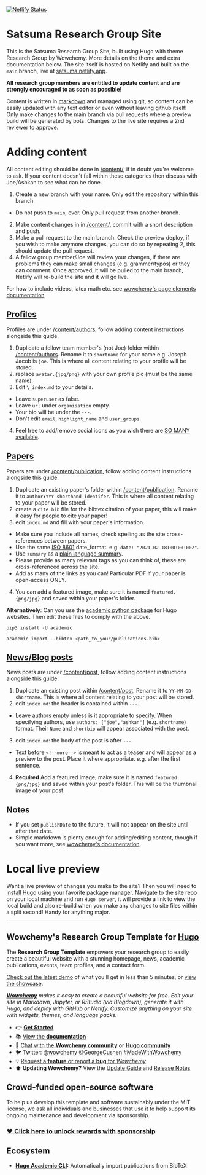 [![Netlify Status](https://api.netlify.com/api/v1/badges/76963489-0a23-4cd5-b203-0ce329e02437/deploy-status)](https://app.netlify.com/sites/satsuma/deploys)

# Satsuma Research Group Site
This is the Satsuma Research Group Site, built using Hugo with theme Research Group by Wowchemy. More details on the theme and extra documentation below. The site itself is hosted on Netlify and built on the ```main``` branch, live at [satsuma.netlify.app](https://satsuma.netlify.app/).

**All research group members are entitled to update content and are strongly encouraged to as soon as possible!**

Content is written in [markdown](https://guides.github.com/features/mastering-markdown/) and managed using git, so content can be easily updated with any text editor or even without leaving github itself! Only make changes to the main branch via pull requests where a preview build will be generated by bots. Changes to the live site requires a 2nd reviewer to approve.

# Adding content
All content editing should be done in [/content/](/content), if in doubt you're welcome to ask. If your content doesn't fall within these categories then discuss with Joe/Ashkan to see what can be done.

1. Create a new branch with your name. Only edit the repository within this branch.
  * Do not push to `main`, ever. Only pull request from another branch.
2. Make content changes in in [/content/](/content), commit with a short description and push.
3. Make a pull request to the main branch. Check the preview deploy, if you wish to make anymore changes, you can do so by repeating 2, this should update the pull request.
4. A fellow group member/Joe will review your changes, if there are problems they can make small changes (e.g. grammer/typos) or they can comment. Once approved, it will be pulled to the main branch, Netlify will re-build the site and it will go live.

For how to include videos, latex math etc. see [wowchemy's page elements documentation](https://wowchemy.com/docs/content/)


## [Profiles](https://satsuma.netlify.app/people/)
Profiles are under [/content/authors](/content/authors), follow adding content instructions alongside this guide.

1. Duplicate a fellow team member's (not Joe) folder within [/content/authors](/content/authors). Rename it to `shortname` for your name e.g. Joseph Jacob is `joe`. This is where all content relating to your profile will be stored.
2. replace `avatar.{jpg/png}` with your own profile pic (must be the same name).
3. Edit `\_index.md` to your details.
  * Leave `superuser` as false.
  * Leave `url` under `organisation` empty.
  * Your bio will be under the `---`.
  * Don't edit `email`, `highlight_name` and `user_groups`.
4. Feel free to add/remove social icons as you wish there are [SO MANY available](https://sourcethemes.com/academic/docs/page-builder/#icons).

## [Papers](https://satsuma.netlify.app/publication/)
Papers are under [/content/publication](/content/publication), follow adding content instructions alongside this guide.

1. Duplicate an existing paper's folder within [/content/publication](/content/publication). Rename it to ```authorYYYY-shorthand-identifer```. This is where all content relating to your paper will be stored.
2. create a `cite.bib` file for the bibtex citation of your paper, this will make it easy for people to cite your paper!
3. edit `index.md` and fill with your paper's information.
  * Make sure you include all names, check spelling as the site cross-references between papers.
  * Use the same [ISO 8601](https://en.wikipedia.org/wiki/ISO_8601) date_format. e.g. `date: "2021-02-18T00:00:00Z"`.
  * Use `summary` as a [plain language summary](https://authorservices.taylorandfrancis.com/publishing-your-research/writing-your-paper/how-to-write-a-plain-language-summary/).
  * Please provide as many relevant tags as you can think of, these are cross-referenced across the site.
  * Add as many of the links as you can! Particular PDF if your paper is open-access ONLY.
4. You can add a featured image, make sure it is named `featured.{png/jpg}` and saved within your paper's folder.

**Alternatively**:  Can you use the [academic python package](https://pypi.org/project/academic/) for Hugo websites. Then edit these files to comply with the above.

`pip3 install -U academic`

`academic import --bibtex <path_to_your/publications.bib>`

## [News/Blog posts](https://satsuma.netlify.app/post/)
News posts are under [/content/post](/content/post), follow adding content instructions alongside this guide.

1. Duplicate an existing post within [/content/post](/content/post). Rename it to  `YY-MM-DD-shortname`.  This is where all content relating to your post will be stored.
2. edit `index.md`: the header is contained within `---`.
  * Leave authors empty unless is it appropriate to specify. When specifying authors, use `authors: ["joe","ashkan"]` (e.g. `shortname`) format. Their `Name` and `shortbio` will appear associated with the post.
3. edit `index.md`: the body of the post is after `---`.
  * Text before `<!--more-->` is meant to act as a teaser and will appear as a preview to the post. Place it where appropriate. e.g. after the first sentence.
4. **Required** Add a featured image, make sure it is named `featured.{png/jpg}` and saved within your post's folder. This will be the thumbnail image of your post.

## Notes
* If you set `publishDate` to the future, it will not appear on the site until after that date.
* Simple markdown is plenty enough for adding/editing content, though if you want more, see [wowchemy's documentation](https://wowchemy.com/docs/).


# Local live preview
Want a live preview of changes you make to the site? Then you will need to [install Hugo](https://gohugo.io/getting-started/installing/) using your favorite package manager. Navigate to the site repo on your local machine and run `Hugo server`, it will provide a link to view the local build and also re-build when you make any changes to site files within a split second! Handy for anything major.

---
## Wowchemy's Research Group Template for [Hugo](https://github.com/gohugoio/hugo)

The **Research Group Template** empowers your research group to easily create a beautiful website with a stunning homepage, news, academic publications, events, team profiles, and a contact form.

[Check out the latest demo](https://research-group.netlify.app/) of what you'll get in less than 5 minutes, or [view the showcase](https://wowchemy.com/user-stories/).

_[**Wowchemy**](https://wowchemy.com) makes it easy to create a beautiful website for free. Edit your site in Markdown, Jupyter, or RStudio (via Blogdown), generate it with Hugo, and deploy with GitHub or Netlify. Customize anything on your site with widgets, themes, and language packs._

- 👉 [**Get Started**](https://wowchemy.com/templates/)
- 📚 [View the **documentation**](https://wowchemy.com/docs/)
- 💬 [Chat with the **Wowchemy community**](https://discord.gg/z8wNYzb) or [**Hugo community**](https://discourse.gohugo.io)
- 🐦 Twitter: [@wowchemy](https://twitter.com/wowchemy) [@GeorgeCushen](https://twitter.com/GeorgeCushen) [#MadeWithWowchemy](https://twitter.com/search?q=(%23MadeWithWowchemy%20OR%20%23MadeWithAcademic)&src=typed_query)
- 💡 [Request a **feature** or report a **bug** for _Wowchemy_](https://github.com/wowchemy/wowchemy-hugo-modules/issues)
- ⬆️ **Updating Wowchemy?** View the [Update Guide](https://wowchemy.com/docs/update/) and [Release Notes](https://github.com/wowchemy/wowchemy-hugo-modules/releases)

## Crowd-funded open-source software

To help us develop this template and software sustainably under the MIT license, we ask all individuals and businesses that use it to help support its ongoing maintenance and development via sponsorship.

### [❤️ Click here to unlock rewards with sponsorship](https://wowchemy.com/sponsor/)

## Ecosystem

* **[Hugo Academic CLI](https://github.com/wowchemy/hugo-academic-cli/):** Automatically import publications from BibTeX
